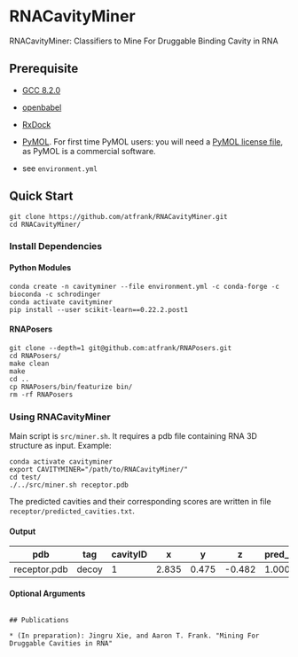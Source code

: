 # RNACavityMiner
RNACavityMiner: Classifiers to Mine For Druggable Binding Cavity in RNA

## Prerequisite
* [GCC 8.2.0]()

* [openbabel](http://openbabel.org/wiki/Category:Installation)

* [RxDock](https://www.rxdock.org/)

* [PyMOL](https://pymol.org/). For first time PyMOL users: you will need a [PyMOL license file](https://pymol.org/2/buy.html?q=buy), as PyMOL is a commercial software.

* see `environment.yml`

## Quick Start
```
git clone https://github.com/atfrank/RNACavityMiner.git
cd RNACavityMiner/
```
### Install Dependencies

#### Python Modules
```
conda create -n cavityminer --file environment.yml -c conda-forge -c bioconda -c schrodinger
conda activate cavityminer
pip install --user scikit-learn==0.22.2.post1
```

#### RNAPosers
```
git clone --depth=1 git@github.com:atfrank/RNAPosers.git
cd RNAPosers/
make clean
make
cd ..
cp RNAPosers/bin/featurize bin/
rm -rf RNAPosers
```

### Using RNACavityMiner
Main script is `src/miner.sh`. It requires a pdb file containing RNA 3D structure as input.
Example:
```
conda activate cavityminer
export CAVITYMINER="/path/to/RNACavityMiner/"
cd test/
./../src/miner.sh receptor.pdb
```
The predicted cavities and their corresponding scores are written in file `receptor/predicted_cavities.txt`.

#### Output
| pdb          | tag   | cavityID | x     | y     | z      | pred_MLP | pred_XGB | pred_RF | pred_LR | pred_Extra|
|--------------|-------|----------|-------|-------|--------|----------|----------|---------|----------|----------|
| receptor.pdb | decoy | 1        | 2.835 | 0.475 | -0.482 | 1.000    | 0.886    | 0.705   | 1.000    | 0.886    |

#### Optional Arguments
```

## Publications

* (In preparation): Jingru Xie, and Aaron T. Frank. "Mining For Druggable Cavities in RNA"
